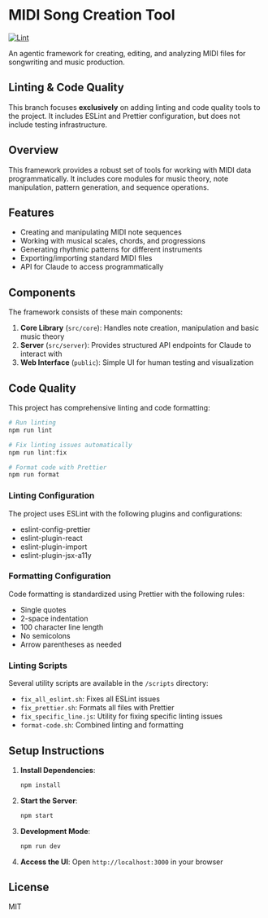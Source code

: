 # MIDI Song Creation Tool

[![Lint](https://github.com/asabaal/midi_song_creation_tool/actions/workflows/lint.yml/badge.svg)](https://github.com/asabaal/midi_song_creation_tool/actions/workflows/lint.yml)

An agentic framework for creating, editing, and analyzing MIDI files for songwriting and music production.

## Linting & Code Quality

This branch focuses **exclusively** on adding linting and code quality tools to the project. It includes ESLint and Prettier configuration, but does not include testing infrastructure.

## Overview

This framework provides a robust set of tools for working with MIDI data programmatically. It includes core modules for music theory, note manipulation, pattern generation, and sequence operations.

## Features

- Creating and manipulating MIDI note sequences
- Working with musical scales, chords, and progressions
- Generating rhythmic patterns for different instruments
- Exporting/importing standard MIDI files
- API for Claude to access programmatically

## Components

The framework consists of these main components:

1. **Core Library** (`src/core`): Handles note creation, manipulation and basic music theory
2. **Server** (`src/server`): Provides structured API endpoints for Claude to interact with
3. **Web Interface** (`public`): Simple UI for human testing and visualization

## Code Quality

This project has comprehensive linting and code formatting:

```bash
# Run linting
npm run lint

# Fix linting issues automatically
npm run lint:fix

# Format code with Prettier
npm run format
```

### Linting Configuration

The project uses ESLint with the following plugins and configurations:
- eslint-config-prettier
- eslint-plugin-react
- eslint-plugin-import
- eslint-plugin-jsx-a11y

### Formatting Configuration

Code formatting is standardized using Prettier with the following rules:
- Single quotes
- 2-space indentation
- 100 character line length
- No semicolons
- Arrow parentheses as needed

### Linting Scripts

Several utility scripts are available in the `/scripts` directory:
- `fix_all_eslint.sh`: Fixes all ESLint issues
- `fix_prettier.sh`: Formats all files with Prettier
- `fix_specific_line.js`: Utility for fixing specific linting issues
- `format-code.sh`: Combined linting and formatting

## Setup Instructions

1. **Install Dependencies**:
   ```bash
   npm install
   ```

2. **Start the Server**:
   ```bash
   npm start
   ```

3. **Development Mode**:
   ```bash
   npm run dev
   ```

4. **Access the UI**: Open `http://localhost:3000` in your browser

## License

MIT
